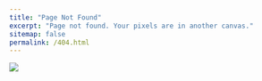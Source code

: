 ```yaml
---
title: "Page Not Found"
excerpt: "Page not found. Your pixels are in another canvas."
sitemap: false
permalink: /404.html
---
```


![](https://awpguide.com/wp-content/uploads/2018/10/fix-broken-links-in-wordpress.png)